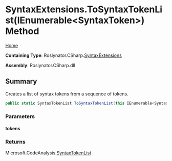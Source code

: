 <a name="_top"></a>

# SyntaxExtensions\.ToSyntaxTokenList\(IEnumerable\<SyntaxToken>\) Method

[Home](../../../../README.md#_top)

**Containing Type**: Roslynator\.CSharp\.[SyntaxExtensions](../README.md#_top)

**Assembly**: Roslynator\.CSharp\.dll

## Summary

Creates a list of syntax tokens from a sequence of tokens\.

```csharp
public static SyntaxTokenList ToSyntaxTokenList(this IEnumerable<SyntaxToken> tokens)
```

### Parameters

#### tokens

### Returns

Microsoft\.CodeAnalysis\.[SyntaxTokenList](https://docs.microsoft.com/en-us/dotnet/api/microsoft.codeanalysis.syntaxtokenlist)

